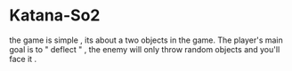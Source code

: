 # Katana-So2
the game is simple , its about a two objects in the game.  The player's main goal is to " deflect " , the enemy will only throw random objects and you'll face it .  
